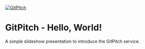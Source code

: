 [![GitPitch](https://gitpitch.com/assets/badge.svg)](https://gitpitch.com/gitpitch/hello-world/dev)

# GitPitch - Hello, World!
A simple slideshow presentation to introduce the GitPitch service.
